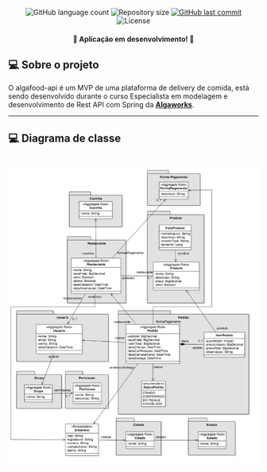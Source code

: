 <p align="center">
  <img alt="GitHub language count" src="https://img.shields.io/github/languages/count/glaubermatos/algafood-api?color=%2304D361&style=flat">

  <img alt="Repository size" src="https://img.shields.io/github/repo-size/glaubermatos/algafood-api?style=flat">
  
  <a href="https://github.com/glaubermatos/algalog-web/commits/master">
    <img alt="GitHub last commit" src="https://img.shields.io/github/last-commit/glaubermatos/algafood-api?style=flat">
  </a>
    
   <img alt="License" src="https://img.shields.io/badge/license-MIT-brightgreen?style=flat">
  
</p>

<h4 align="center"> 
	🚧  Aplicação em desenvolvimento! 🚧
</h4>

## 💻 Sobre o projeto

O algafood-api é um MVP de uma plataforma de delivery de comida, está sendo desenvolvido durante o curso Especialista em modelagem e desenvolvimento de Rest API com Spring da **[Algaworks](https://www.algaworks.com)**.

---

## 💻 Diagrama de classe

<h1 align="center">
    <img src="https://github.com/glaubermatos/assets/blob/main/algafood-api/ESR%20-%20Diagrama%20de%20classes.png" width="800px" />
    <br />
    <br />
</h1>